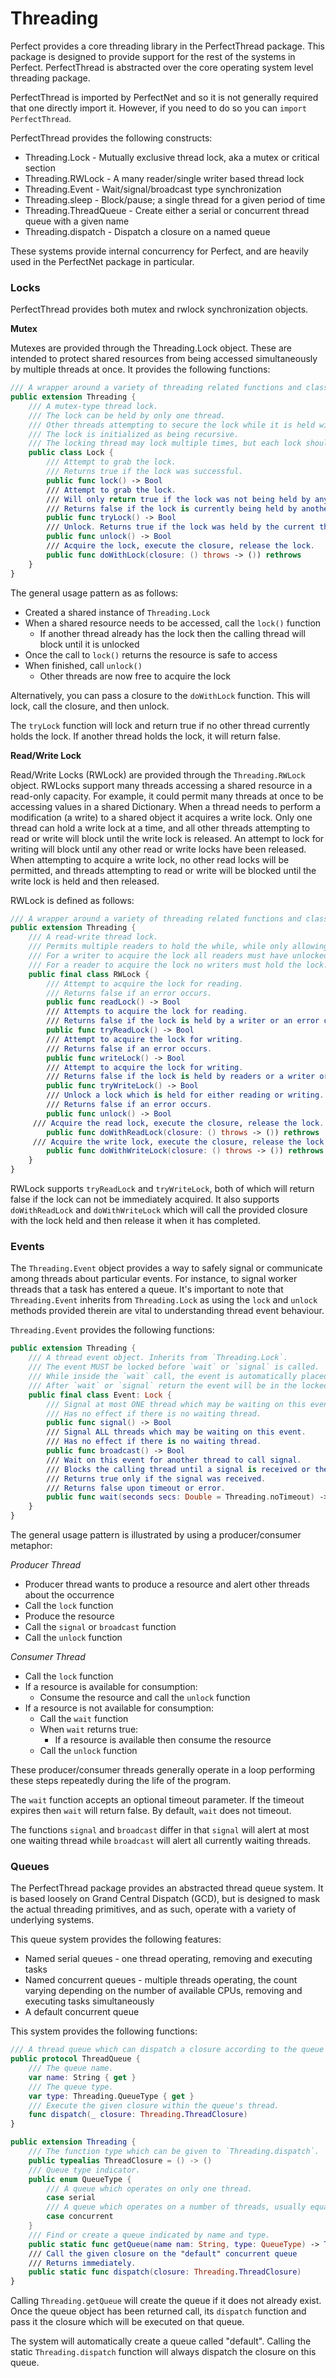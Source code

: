 # Threading

Perfect provides a core threading library in the PerfectThread package. This package is designed to provide support for the rest of the systems in Perfect. PerfectThread is abstracted over the core operating system level threading package.

PerfectThread is imported by PerfectNet and so it is not generally required that one directly import it. However, if you need to do so you can ```import PerfectThread```.

PerfectThread provides the following constructs:

* Threading.Lock - Mutually exclusive thread lock, aka a mutex or critical section
* Threading.RWLock - A many reader/single writer based thread lock
* Threading.Event - Wait/signal/broadcast type synchronization
* Threading.sleep - Block/pause; a single thread for a given period of time
* Threading.ThreadQueue - Create either a serial or concurrent thread queue with a given name
* Threading.dispatch - Dispatch a closure on a named queue

These systems provide internal concurrency for Perfect, and are heavily used in the PerfectNet package in particular.

### Locks

PerfectThread provides both mutex and rwlock synchronization objects.

**Mutex**

Mutexes are provided through the Threading.Lock object. These are intended to protect shared resources from being accessed simultaneously by multiple threads at once. It provides the following functions:

```swift
/// A wrapper around a variety of threading related functions and classes.
public extension Threading {
	/// A mutex-type thread lock.
	/// The lock can be held by only one thread. 
	/// Other threads attempting to secure the lock while it is held will block.
	/// The lock is initialized as being recursive. 
	/// The locking thread may lock multiple times, but each lock should be accompanied by an unlock.
	public class Lock {
		/// Attempt to grab the lock.
		/// Returns true if the lock was successful.
		public func lock() -> Bool
		/// Attempt to grab the lock.
		/// Will only return true if the lock was not being held by any other thread.
		/// Returns false if the lock is currently being held by another thread.
		public func tryLock() -> Bool
		/// Unlock. Returns true if the lock was held by the current thread and was successfully unlocked, or the lock count was decremented.
		public func unlock() -> Bool
		/// Acquire the lock, execute the closure, release the lock.
		public func doWithLock(closure: () throws -> ()) rethrows
	}
}
```

The general usage pattern as as follows:

* Created a shared instance of ```Threading.Lock```
* When a shared resource needs to be accessed, call the ```lock()``` function
	* If another thread already has the lock then the calling thread will block until it is unlocked
* Once the call to ```lock()``` returns the resource is safe to access
* When finished, call ```unlock()```
	* Other threads are now free to acquire the lock

Alternatively, you can pass a closure to the ```doWithLock``` function. This will lock, call the closure, and then unlock.

The ```tryLock``` function will lock and return true if no other thread currently holds the lock. If another thread holds the lock, it will return false.

**Read/Write Lock**

Read/Write Locks (RWLock) are provided through the ```Threading.RWLock``` object. RWLocks support many threads accessing a shared resource in a read-only capacity. For example, it could permit many threads at once to be accessing values in a shared Dictionary. When a thread needs to perform a modification (a write) to a shared object it acquires a write lock. Only one thread can hold a write lock at a time, and all other threads attempting to read or write will block until the write lock is released. An attempt to lock for writing will block until any other read or write locks have been released. When attempting to acquire a write lock, no other read locks will be permitted, and threads attempting to read or write will be blocked until the write lock is held and then released.

RWLock is defined as follows:

```swift
/// A wrapper around a variety of threading related functions and classes.
public extension Threading {
	/// A read-write thread lock.
	/// Permits multiple readers to hold the while, while only allowing at most one writer to hold the lock.
	/// For a writer to acquire the lock all readers must have unlocked.
	/// For a reader to acquire the lock no writers must hold the lock.
	public final class RWLock {
		/// Attempt to acquire the lock for reading.
		/// Returns false if an error occurs.
		public func readLock() -> Bool
		/// Attempts to acquire the lock for reading.
		/// Returns false if the lock is held by a writer or an error occurs.
		public func tryReadLock() -> Bool
		/// Attempt to acquire the lock for writing.
		/// Returns false if an error occurs.
		public func writeLock() -> Bool
		/// Attempt to acquire the lock for writing.
		/// Returns false if the lock is held by readers or a writer or an error occurs.
		public func tryWriteLock() -> Bool
		/// Unlock a lock which is held for either reading or writing.
		/// Returns false if an error occurs.
		public func unlock() -> Bool
     /// Acquire the read lock, execute the closure, release the lock.
		public func doWithReadLock(closure: () throws -> ()) rethrows        
     /// Acquire the write lock, execute the closure, release the lock.
		public func doWithWriteLock(closure: () throws -> ()) rethrows
	}
}
```

RWLock supports ```tryReadLock``` and ```tryWriteLock```, both of which will return false if the lock can not be immediately acquired. It also supports ```doWithReadLock``` and ```doWithWriteLock``` which will call the provided closure with the lock held and then release it when it has completed.

### Events

The ```Threading.Event``` object provides a way to safely signal or communicate among threads about particular events. For instance, to signal worker threads that a task has entered a queue. It's important to note that ```Threading.Event``` inherits from ```Threading.Lock``` as using the ```lock``` and ```unlock``` methods provided therein are vital to understanding thread event behaviour.

```Threading.Event``` provides the following functions:

```swift
public extension Threading {
	/// A thread event object. Inherits from `Threading.Lock`.
	/// The event MUST be locked before `wait` or `signal` is called.
	/// While inside the `wait` call, the event is automatically placed in the unlocked state.
	/// After `wait` or `signal` return the event will be in the locked state and must be unlocked.
	public final class Event: Lock {
		/// Signal at most ONE thread which may be waiting on this event.
		/// Has no effect if there is no waiting thread.
		public func signal() -> Bool
		/// Signal ALL threads which may be waiting on this event.
		/// Has no effect if there is no waiting thread.
		public func broadcast() -> Bool
		/// Wait on this event for another thread to call signal.
		/// Blocks the calling thread until a signal is received or the timeout occurs.
		/// Returns true only if the signal was received.
		/// Returns false upon timeout or error.
		public func wait(seconds secs: Double = Threading.noTimeout) -> Bool
	}
}
```

The general usage pattern is illustrated by using a producer/consumer metaphor:

*Producer Thread*

* Producer thread wants to produce a resource and alert other threads about the occurrence
* Call the ```lock``` function
* Produce the resource
* Call the ```signal``` or ```broadcast``` function
* Call the ```unlock``` function

*Consumer Thread*

* Call the ```lock``` function
* If a resource is available for consumption:
	* Consume the resource and call the ```unlock``` function
* If a resource is not available for consumption:
	* Call the ```wait``` function
	* When ```wait``` returns true:
		* If a resource is available then consume the resource
	* Call the ```unlock``` function

These producer/consumer threads generally operate in a loop performing these steps repeatedly during the life of the program.

The ```wait``` function accepts an optional timeout parameter. If the timeout expires then ```wait``` will return false. By default, ```wait``` does not timeout.

The functions ```signal``` and ```broadcast``` differ in that ```signal``` will alert at most one waiting thread while ```broadcast``` will alert all currently waiting threads.

### Queues

The PerfectThread package provides an abstracted thread queue system. It is based loosely on Grand Central Dispatch (GCD), but is designed to mask the actual threading primitives, and as such, operate with a variety of underlying systems.

This queue system provides the following features:

* Named serial queues - one thread operating, removing and executing tasks
* Named concurrent queues - multiple threads operating, the count varying depending on the number of available CPUs, removing and executing tasks simultaneously
* A default concurrent queue

This system provides the following functions:

```swift
/// A thread queue which can dispatch a closure according to the queue type.
public protocol ThreadQueue {
	/// The queue name.
	var name: String { get }
	/// The queue type.
	var type: Threading.QueueType { get }
	/// Execute the given closure within the queue's thread.
	func dispatch(_ closure: Threading.ThreadClosure)
}

public extension Threading {
	/// The function type which can be given to `Threading.dispatch`.
	public typealias ThreadClosure = () -> ()
	/// Queue type indicator.
	public enum QueueType {
		/// A queue which operates on only one thread.
		case serial
		/// A queue which operates on a number of threads, usually equal to the number of logical CPUs.
		case concurrent
	}
	/// Find or create a queue indicated by name and type.
	public static func getQueue(name nam: String, type: QueueType) -> ThreadQueue
	/// Call the given closure on the "default" concurrent queue
	/// Returns immediately.
	public static func dispatch(closure: Threading.ThreadClosure)
}
```

Calling ```Threading.getQueue``` will create the queue if it does not already exist. Once the queue object has been returned call, its ```dispatch``` function and pass it the closure which will be executed on that queue.

The system will automatically create a queue called "default". Calling the static ```Threading.dispatch``` function will always dispatch the closure on this queue.


